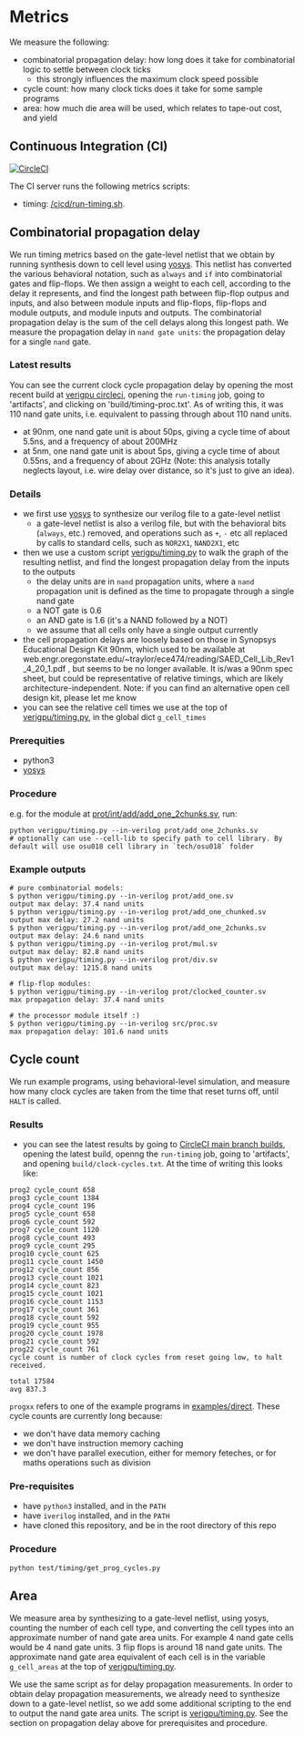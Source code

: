# Metrics

We measure the following:
- combinatorial propagation delay: how long does it take for combinatorial logic to settle between clock ticks
    - this strongly influences the maximum clock speed possible
- cycle count: how many clock ticks does it take for some sample programs
- area: how much die area will be used, which relates to tape-out cost, and yield

## Continuous Integration (CI)

[![CircleCI](https://circleci.com/gh/hughperkins/VeriGPU/tree/main.svg?style=svg)](https://circleci.com/gh/hughperkins/VeriGPU/tree/main)

The CI server runs the following metrics scripts:
- timing: [/cicd/run-timing.sh](/cicd/run-timing.sh).

## Combinatorial propagation delay

We run timing metrics based on the gate-level netlist that we obtain by running synthesis down to cell level using [yosys](https://yosyshq.net/yosys/). This netlist has converted the various behavioral notation, such as `always` and `if` into combinatorial gates and flip-flops. We then assign a weight to each cell, according to the delay it represents, and find the longest path between flip-flop outpus and inputs, and also between module inputs and flip-flops, flip-flops and module outputs, and module inputs and outputs. The combinatorial propagation delay is the sum of the cell delays along this longest path. We measure the propagation delay in `nand gate units`: the propagation delay for a single `nand` gate.

### Latest results

You can see the current clock cycle propagation delay by opening the most recent build at [verigpu circleci](https://app.circleci.com/pipelines/github/hughperkins/verigpu?branch=main&filter=all), opening the `run-timing` job, going to 'artifacts', and clicking on 'build/timing-proc.txt'. As of writing this, it was 110 nand gate units, i.e. equivalent to passing through about 110 nand units.
- at 90nm, one nand gate unit is about 50ps, giving a cycle time of about 5.5ns, and a frequency of about 200MHz
- at 5nm, one nand gate unit is about 5ps, giving a cycle time of about 0.55ns, and a frequency of about 2GHz
(Note: this analysis totally neglects layout, i.e. wire delay over distance, so it's just to give an idea).

### Details

- we first use [yosys](https://yosyshq.net/yosys/) to synthesize our verilog file to a gate-level netlist
    - a gate-level netlist is also a verilog file, but with the behavioral bits (`always`, etc.) removed, and operations such as `+`, `-` etc all replaced by calls to standard cells, such as `NOR2X1`, `NAND2X1`, etc
- then we use a custom script [verigpu/timing.py](/verigpu/timing.py) to walk the graph of the resulting netlist, and find the longest propagation delay from the inputs to the outputs
    - the delay units are in `nand` propagation units, where a `nand` propagation unit is defined as the time to propagate through a single nand gate
    - a NOT gate is 0.6
    - an AND gate is 1.6 (it's a NAND followed by a NOT)
    - we assume that all cells only have a single output currently
- the cell propagation delays are loosely based on those in Synopsys Educational Design Kit 90nm, which used to be available at web.engr.oregonstate.edu/~traylor/ece474/reading/SAED_Cell_Lib_Rev1_4_20_1.pdf , but seems to be no longer available. It is/was a 90nm spec sheet, but could be representative of relative timings, which are likely architecture-independent. Note: if you can find an alternative open cell design kit, please let me know
- you can see the relative cell times we use at the top of [verigpu/timing.py](/verigpu/timing.py), in the global dict `g_cell_times`

### Prerequities

- python3
- [yosys](https://yosyshq.net/yosys/)

### Procedure

e.g. for the module at [prot/int/add/add_one_2chunks.sv](/prot/int/add/add_one_2chunks.sv), run:

```
python verigpu/timing.py --in-verilog prot/add_one_2chunks.sv
# optionally can use --cell-lib to specify path to cell library. By default will use osu018 cell library in `tech/osu018` folder
```

### Example outputs

```
# pure combinatorial models:
$ python verigpu/timing.py --in-verilog prot/add_one.sv 
output max delay: 37.4 nand units
$ python verigpu/timing.py --in-verilog prot/add_one_chunked.sv 
output max delay: 27.2 nand units
$ python verigpu/timing.py --in-verilog prot/add_one_2chunks.sv 
output max delay: 24.6 nand units
$ python verigpu/timing.py --in-verilog prot/mul.sv 
output max delay: 82.8 nand units
$ python verigpu/timing.py --in-verilog prot/div.sv 
output max delay: 1215.8 nand units

# flip-flop modules:
$ python verigpu/timing.py --in-verilog prot/clocked_counter.sv 
max propagation delay: 37.4 nand units

# the processor module itself :)
$ python verigpu/timing.py --in-verilog src/proc.sv
max propagation delay: 101.6 nand units
```

## Cycle count

We run example programs, using behavioral-level simulation, and measure how many clock cycles are taken from the time that reset turns off, until `HALT` is called.

### Results

- you can see the latest results by going to [CircleCI main branch builds](https://app.circleci.com/pipelines/github/hughperkins/verigpu?branch=main&filter=all), opening the latest build, openng the `run-timing` job, going to 'artifacts', and opening `build/clock-cycles.txt`. At the time of writing this looks like:

```
prog2 cycle_count 658
prog3 cycle_count 1384
prog4 cycle_count 196
prog5 cycle_count 658
prog6 cycle_count 592
prog7 cycle_count 1120
prog8 cycle_count 493
prog9 cycle_count 295
prog10 cycle_count 625
prog11 cycle_count 1450
prog12 cycle_count 856
prog13 cycle_count 1021
prog14 cycle_count 823
prog15 cycle_count 1021
prog16 cycle_count 1153
prog17 cycle_count 361
prog18 cycle_count 592
prog19 cycle_count 955
prog20 cycle_count 1978
prog21 cycle_count 592
prog22 cycle_count 761
cycle count is number of clock cycles from reset going low, to halt received.

total 17584
avg 837.3
```

`progxx` refers to one of the example programs in [examples/direct](/examples/direct). These cycle counts are currently long because:
- we don't have data memory caching
- we don't have instruction memory caching
- we don't have parallel execution, either for memory feteches, or for maths operations such as division

### Pre-requisites

- have `python3` installed, and in the `PATH`
- have `iverilog` installed, and in the `PATH`
- have cloned this repository, and be in the root directory of this repo

### Procedure

```
python test/timing/get_prog_cycles.py
```

## Area

We measure area by synthesizing to a gate-level netlist, using yosys, counting the number of each cell type, and converting the cell types into an approximate number of nand gate area units. For example 4 nand gate cells would be 4 nand gate units. 3 flip flops is around 18 nand gate units. The approximate nand gate area equivalent of each cell is in the variable `g_cell_areas` at the top of [verigpu/timing.py](/verigpu/timing.py).

We use the same script as for delay propagation measurements. In order to obtain delay propagation measurements, we already need to synthesize down to a gate-level netlist, so we add some additional scripting to the end to output the nand gate area units. The script is [verigpu/timing.py](/verigpu/timing.py). See the section on propagation delay above for prerequisites and procedure.
